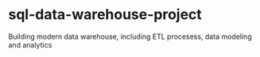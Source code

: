 # sql-data-warehouse-project
Building modern data warehouse, including ETL procesess, data modeling and analytics
